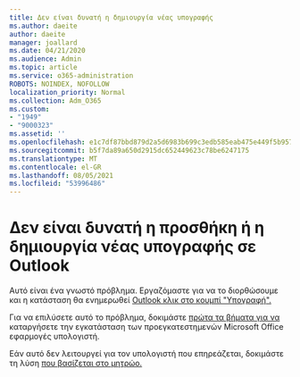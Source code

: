 ```yaml
---
title: Δεν είναι δυνατή η δημιουργία νέας υπογραφής
ms.author: daeite
author: daeite
manager: joallard
ms.date: 04/21/2020
ms.audience: Admin
ms.topic: article
ms.service: o365-administration
ROBOTS: NOINDEX, NOFOLLOW
localization_priority: Normal
ms.collection: Adm_O365
ms.custom:
- "1949"
- "9000323"
ms.assetid: ''
ms.openlocfilehash: e1c7df87bbd879d2a5d6983b699c3edb585eab475e449f5b95775927d704361e
ms.sourcegitcommit: b5f7da89a650d2915dc652449623c78be6247175
ms.translationtype: MT
ms.contentlocale: el-GR
ms.lasthandoff: 08/05/2021
ms.locfileid: "53996486"
---
```

# <a name="cannot-add-or-create-a-new-signature-in-outlook"></a>Δεν είναι δυνατή η προσθήκη ή η δημιουργία νέας υπογραφής σε Outlook

Αυτό είναι ένα γνωστό πρόβλημα. Εργαζόμαστε για να το διορθώσουμε και η κατάσταση θα ενημερωθεί [Outlook κλικ στο κουμπί "Υπογραφή".](https://support.office.com/article/c70b36c2-66ca-401c-ab45-f29a46495d02)

Για να επιλύσετε αυτό το πρόβλημα, δοκιμάστε [πρώτα τα βήματα για να](https://support.office.com/article/c70b36c2-66ca-401c-ab45-f29a46495d02) καταργήσετε την εγκατάσταση των προεγκατεστημενών Microsoft Office εφαρμογές υπολογιστή. 

Εάν αυτό δεν λειτουργεί για τον υπολογιστή που επηρεάζεται, δοκιμάστε τη λύση [που βασίζεται στο μητρώο.](https://support.office.com/article/c70b36c2-66ca-401c-ab45-f29a46495d02)
